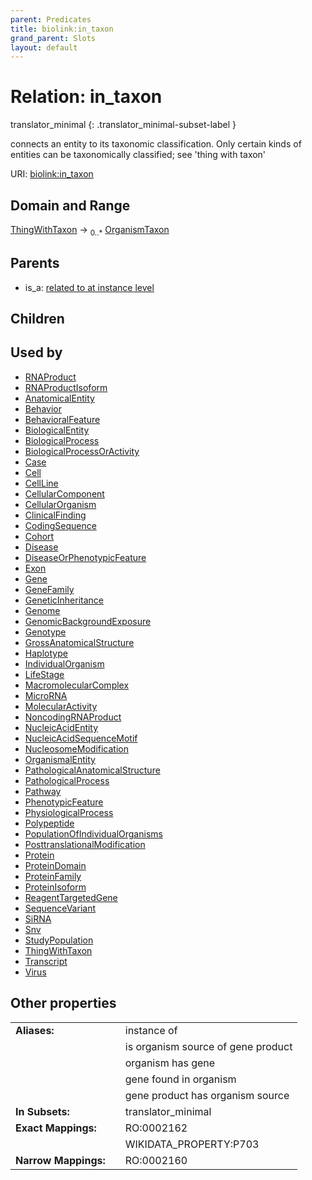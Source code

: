 ```yaml
---
parent: Predicates
title: biolink:in_taxon
grand_parent: Slots
layout: default
---
```


# Relation: in_taxon

translator_minimal
{: .translator_minimal-subset-label }


connects an entity to its taxonomic classification. Only certain kinds of entities can be taxonomically classified; see 'thing with taxon'

URI: [biolink:in_taxon](https://w3id.org/biolink/vocab/in_taxon)

## Domain and Range

[ThingWithTaxon](ThingWithTaxon.md) ->  <sub>0..\*</sub> [OrganismTaxon](OrganismTaxon.md)

## Parents

 *  is_a: [related to at instance level](related_to_at_instance_level.md)

## Children


## Used by

 * [RNAProduct](RNAProduct.md)
 * [RNAProductIsoform](RNAProductIsoform.md)
 * [AnatomicalEntity](AnatomicalEntity.md)
 * [Behavior](Behavior.md)
 * [BehavioralFeature](BehavioralFeature.md)
 * [BiologicalEntity](BiologicalEntity.md)
 * [BiologicalProcess](BiologicalProcess.md)
 * [BiologicalProcessOrActivity](BiologicalProcessOrActivity.md)
 * [Case](Case.md)
 * [Cell](Cell.md)
 * [CellLine](CellLine.md)
 * [CellularComponent](CellularComponent.md)
 * [CellularOrganism](CellularOrganism.md)
 * [ClinicalFinding](ClinicalFinding.md)
 * [CodingSequence](CodingSequence.md)
 * [Cohort](Cohort.md)
 * [Disease](Disease.md)
 * [DiseaseOrPhenotypicFeature](DiseaseOrPhenotypicFeature.md)
 * [Exon](Exon.md)
 * [Gene](Gene.md)
 * [GeneFamily](GeneFamily.md)
 * [GeneticInheritance](GeneticInheritance.md)
 * [Genome](Genome.md)
 * [GenomicBackgroundExposure](GenomicBackgroundExposure.md)
 * [Genotype](Genotype.md)
 * [GrossAnatomicalStructure](GrossAnatomicalStructure.md)
 * [Haplotype](Haplotype.md)
 * [IndividualOrganism](IndividualOrganism.md)
 * [LifeStage](LifeStage.md)
 * [MacromolecularComplex](MacromolecularComplex.md)
 * [MicroRNA](MicroRNA.md)
 * [MolecularActivity](MolecularActivity.md)
 * [NoncodingRNAProduct](NoncodingRNAProduct.md)
 * [NucleicAcidEntity](NucleicAcidEntity.md)
 * [NucleicAcidSequenceMotif](NucleicAcidSequenceMotif.md)
 * [NucleosomeModification](NucleosomeModification.md)
 * [OrganismalEntity](OrganismalEntity.md)
 * [PathologicalAnatomicalStructure](PathologicalAnatomicalStructure.md)
 * [PathologicalProcess](PathologicalProcess.md)
 * [Pathway](Pathway.md)
 * [PhenotypicFeature](PhenotypicFeature.md)
 * [PhysiologicalProcess](PhysiologicalProcess.md)
 * [Polypeptide](Polypeptide.md)
 * [PopulationOfIndividualOrganisms](PopulationOfIndividualOrganisms.md)
 * [PosttranslationalModification](PosttranslationalModification.md)
 * [Protein](Protein.md)
 * [ProteinDomain](ProteinDomain.md)
 * [ProteinFamily](ProteinFamily.md)
 * [ProteinIsoform](ProteinIsoform.md)
 * [ReagentTargetedGene](ReagentTargetedGene.md)
 * [SequenceVariant](SequenceVariant.md)
 * [SiRNA](SiRNA.md)
 * [Snv](Snv.md)
 * [StudyPopulation](StudyPopulation.md)
 * [ThingWithTaxon](ThingWithTaxon.md)
 * [Transcript](Transcript.md)
 * [Virus](Virus.md)

## Other properties

|  |  |  |
| --- | --- | --- |
| **Aliases:** | | instance of |
|  | | is organism source of gene product |
|  | | organism has gene |
|  | | gene found in organism |
|  | |  gene product has organism source |
| **In Subsets:** | | translator_minimal |
| **Exact Mappings:** | | RO:0002162 |
|  | | WIKIDATA_PROPERTY:P703 |
| **Narrow Mappings:** | | RO:0002160 |

